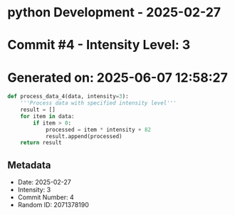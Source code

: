 ﻿# python Development - 2025-02-27
# Commit #4 - Intensity Level: 3
# Generated on: 2025-06-07 12:58:27
```python
def process_data_4(data, intensity=3):
    '''Process data with specified intensity level'''
    result = []
    for item in data:
        if item > 0:
            processed = item * intensity + 82
            result.append(processed)
    return result
```
## Metadata
- Date: 2025-02-27
- Intensity: 3
- Commit Number: 4
- Random ID: 2071378190
